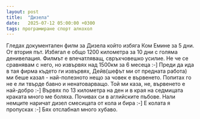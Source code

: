 ```yaml
---
layout: post
title:  "Дизела"
date:   2025-07-12 05:00:00 +0300
tags: програмиране спорт алкохол
---
```

Гледах документален филм за Дизела който избяга Ком Емине за 5 дни. 
От втория път. Избягал е общо 1200 километра за 10 дни с голяма денивелация. 
Филмът е впечатляващ, свръхчовешко усилие.
Не че се сравнявам с него, но извървях над 1500км за 6 месеца :-]
Преди да ида в тая фирма където ги извървях, Дейв(шефът ми от предната работа) ми беше казал - 
най-полезното нещо за човек е вървенето. Попитах го не е ли твърде бавно и ненатоварващо. 
Той ми каза, не, вървенето е най-добро :-]
Вървях по 13 километра на ден и в края на седмицата краката много ме боляха.
Почивах си в аглийските пъбове. Нали немците наричат дизел смесицата от кола и бира :-]
Е колата я пропусках :-] Бях отслабнал много хубаво.